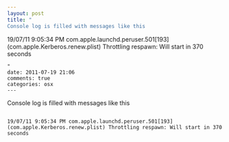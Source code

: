 ```yaml
---
layout: post
title: "
Console log is filled with messages like this

```

19/07/11 9:05:34 PM	com.apple.launchd.peruser.501[193]	(com.apple.Kerberos.renew.plist) Throttling respawn: Will start in 370 seconds

```
"
date: 2011-07-19 21:06
comments: true
categories: osx
---
```


Console log is filled with messages like this

```

19/07/11 9:05:34 PM	com.apple.launchd.peruser.501[193]	(com.apple.Kerberos.renew.plist) Throttling respawn: Will start in 370 seconds

```

